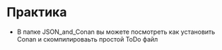 # Практика
* В папке JSON_and_Conan вы можете посмотреть как установить Conan и скомпилироваьть простой ToDo файл
